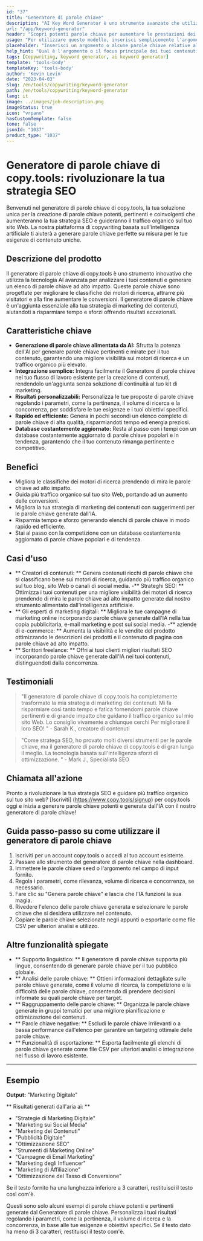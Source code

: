 ```yaml
---
id: "37"
title: "Generatore di parole chiave"
description: "AI Key Word Generator è uno strumento avanzato che utilizza l'intelligenza artificiale per generare parole chiave pertinenti e potenti per i tuoi contenuti.  Ti aiuta a scoprire parole chiave uniche e ad alte prestazioni per ottimizzare i post del blog, gli articoli e altri contenuti online per una migliore visibilità e coinvolgimento."
url: "/app/keyword-generator"
header: "Scopri potenti parole chiave per aumentare le prestazioni dei tuoi contenuti."
usage: "Per utilizzare questo modello, inserisci semplicemente l'argomento del contenuto o alcune parole chiave correlate.  Il generatore di parole chiave AI genererà quindi un elenco di parole chiave pertinenti e ad alte prestazioni per ottimizzare i contenuti per una migliore visibilità e coinvolgimento."
placeholder: "Inserisci un argomento o alcune parole chiave relative al tuo contenuto, ad esempio marketing digitale, travel blogging o consigli di fitness."
help_hint: "Qual è l'argomento o il focus principale dei tuoi contenuti?  Fornire alcune parole chiave correlate e genereremo un elenco di potenti parole chiave per migliorare le prestazioni dei tuoi contenuti."
tags: [Copywriting, keyword generator, ai keyword generator]
template: 'tools-body'
templateKey: 'tools-body'
author: 'Kevin Levin'
date: "2023-04-03"
slug: /en/tools/copywriting/keyword-generator
path: /en/tools/copywriting/keyword-generator
lang: it
image: ../images/job-description.png
imageStatus: true
icon: "vrpano"
hasCustomTemplate: false
tone: false
jsonId: "1037"
product_type: "1037"
---
```

# Generatore di parole chiave di copy.tools: rivoluzionare la tua strategia SEO

Benvenuti nel generatore di parole chiave di copy.tools, la tua soluzione unica per la creazione di parole chiave potenti, pertinenti e coinvolgenti che aumenteranno la tua strategia SEO e guideranno il traffico organico sul tuo sito Web.  La nostra piattaforma di copywriting basata sull'intelligenza artificiale ti aiuterà a generare parole chiave perfette su misura per le tue esigenze di contenuto uniche.

## Descrizione del prodotto

Il generatore di parole chiave di copy.tools è uno strumento innovativo che utilizza la tecnologia AI avanzata per analizzare i tuoi contenuti e generare un elenco di parole chiave ad alto impatto.  Queste parole chiave sono progettate per migliorare le classifiche dei motori di ricerca, attrarre più visitatori e alla fine aumentare le conversioni.  Il generatore di parole chiave è un'aggiunta essenziale alla tua strategia di marketing dei contenuti, aiutandoti a risparmiare tempo e sforzi offrendo risultati eccezionali.

## Caratteristiche chiave

- **Generazione di parole chiave alimentata da AI:** Sfrutta la potenza dell'AI per generare parole chiave pertinenti e mirate per il tuo contenuto, garantendo una migliore visibilità sui motori di ricerca e un traffico organico più elevato.
- **Integrazione semplice:** Integra facilmente il Generatore di parole chiave nel tuo flusso di lavoro esistente per la creazione di contenuti, rendendolo un'aggiunta senza soluzione di continuità al tuo kit di marketing.
- **Risultati personalizzabili:** Personalizza le tue proposte di parole chiave regolando i parametri, come la pertinenza, il volume di ricerca e la concorrenza, per soddisfare le tue esigenze e i tuoi obiettivi specifici.
- **Rapido ed efficiente:** Genera in pochi secondi un elenco completo di parole chiave di alta qualità, risparmiandoti tempo ed energia preziosi.
- **Database costantemente aggiornato:** Resta al passo con i tempi con un database costantemente aggiornato di parole chiave popolari e in tendenza, garantendo che il tuo contenuto rimanga pertinente e competitivo.

## Benefici

- Migliora le classifiche dei motori di ricerca prendendo di mira le parole chiave ad alto impatto.
 - Guida più traffico organico sul tuo sito Web, portando ad un aumento delle conversioni.
 - Migliora la tua strategia di marketing dei contenuti con suggerimenti per le parole chiave generate dall'IA.
 - Risparmia tempo e sforzo generando elenchi di parole chiave in modo rapido ed efficiente.
 - Stai al passo con la competizione con un database costantemente aggiornato di parole chiave popolari e di tendenza.

## Casi d'uso

- ** Creatori di contenuti: ** Genera contenuti ricchi di parole chiave che si classificano bene sui motori di ricerca, guidando più traffico organico sul tuo blog, sito Web o canali di social media.
 -** Strateghi SEO: ** Ottimizza i tuoi contenuti per una migliore visibilità dei motori di ricerca prendendo di mira le parole chiave ad alto impatto generate dal nostro strumento alimentato dall'intelligenza artificiale.
 - ** Gli esperti di marketing digitali: ** Migliora le tue campagne di marketing online incorporando parole chiave generate dall'IA nella tua copia pubblicitaria, e-mail marketing e post sui social media.
 -** aziende di e-commerce: ** Aumenta la visibilità e le vendite del prodotto ottimizzando le descrizioni dei prodotti e il contenuto di pagina con parole chiave ad alto impatto.
 - ** Scrittori freelance: ** Offri ai tuoi clienti migliori risultati SEO incorporando parole chiave generate dall'IA nei tuoi contenuti, distinguendoti dalla concorrenza.

## Testimoniali

> "Il generatore di parole chiave di copy.tools ha completamente trasformato la mia strategia di marketing dei contenuti. Mi fa risparmiare così tanto tempo e fatica fornendomi parole chiave pertinenti e di grande impatto che guidano il traffico organico sul mio sito Web. Lo consiglio vivamente a chiunque cerchi  Per migliorare il loro SEO! "  - Sarah K., creatore di contenuti

> "Come stratega SEO, ho provato molti diversi strumenti per le parole chiave, ma il generatore di parole chiave di copy.tools è di gran lunga il meglio. La tecnologia basata sull'intelligenza  sforzi di ottimizzazione. "  - Mark J., Specialista SEO

## Chiamata all'azione

Pronto a rivoluzionare la tua strategia SEO e guidare più traffico organico sul tuo sito web?  [Iscriviti] (https://www.copy.tools/signup) per copy.tools oggi e inizia a generare parole chiave potenti e generate dall'IA con il nostro generatore di parole chiave!

## Guida passo-passo su come utilizzare il generatore di parole chiave

1. Iscriviti per un account copy.tools o accedi al tuo account esistente.
 2. Passare allo strumento del generatore di parole chiave nella dashboard.
 3. Immettere le parole chiave seed o l'argomento nel campo di input fornito.
 4. Regola i parametri, come rilevanza, volume di ricerca e concorrenza, se necessario.
 5. Fare clic su "Genera parole chiave" e lascia che l'IA funzioni la sua magia.
 6. Rivedere l'elenco delle parole chiave generata e selezionare le parole chiave che si desidera utilizzare nel contenuto.
 7. Copiare le parole chiave selezionate negli appunti o esportarle come file CSV per ulteriori analisi e utilizzo.

## Altre funzionalità spiegate

- ** Supporto linguistico: ** Il generatore di parole chiave supporta più lingue, consentendo di generare parole chiave per il tuo pubblico globale.
 - ** Analisi delle parole chiave: ** Ottieni informazioni dettagliate sulle parole chiave generate, come il volume di ricerca, la competizione e la difficoltà delle parole chiave, consentendo di prendere decisioni informate su quali parole chiave per target.
 - ** Raggruppamento delle parole chiave: ** Organizza le parole chiave generate in gruppi tematici per una migliore pianificazione e ottimizzazione dei contenuti.
 - ** Parole chiave negative: ** Escludi le parole chiave irrilevanti o a bassa performance dall'elenco per garantire un targeting ottimale delle parole chiave.
 - ** Funzionalità di esportazione: ** Esporta facilmente gli elenchi di parole chiave generate come file CSV per ulteriori analisi o integrazione nel flusso di lavoro esistente.

---

## Esempio

**Output:** "Marketing Digitale"

** Risultati generati dall'aria ai: **

- "Strategie di Marketing Digitale"
- "Marketing sui Social Media"
- "Marketing dei Contenuti"
- "Pubblicità Digitale"
- "Ottimizzazione SEO"
- "Strumenti di Marketing Online"
- "Campagne di Email Marketing"
- "Marketing degli Influencer"
- "Marketing di Affiliazione"
- "Ottimizzazione del Tasso di Conversione"

Se il testo fornito ha una lunghezza inferiore a 3 caratteri, restituisci il testo così com'è.

Questi sono solo alcuni esempi di parole chiave potenti e pertinenti generate dal Generatore di parole chiave. Personalizza i tuoi risultati regolando i parametri, come la pertinenza, il volume di ricerca e la concorrenza, in base alle tue esigenze e obiettivi specifici. Se il testo dato ha meno di 3 caratteri, restituisci il testo com'è.
